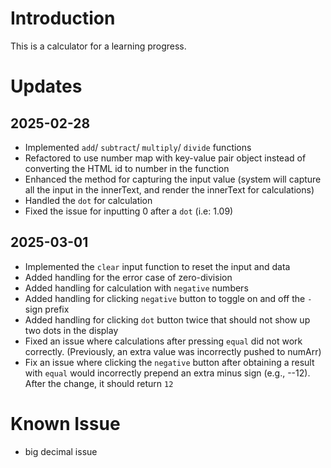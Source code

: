 # Introduction

This is a calculator for a learning progress.

# Updates

## 2025-02-28

- Implemented `add`/ `subtract`/ `multiply`/ `divide` functions
- Refactored to use number map with key-value pair object instead of converting the HTML id to number in the function
- Enhanced the method for capturing the input value (system will capture all the input in the innerText, and render the innerText for calculations)
- Handled the `dot` for calculation
- Fixed the issue for inputting 0 after a `dot` (i.e: 1.09)

## 2025-03-01

- Implemented the `clear` input function to reset the input and data
- Added handling for the error case of zero-division
- Added handling for calculation with `negative` numbers
- Added handling for clicking `negative` button to toggle on and off the `-` sign prefix
- Added handling for clicking `dot` button twice that should not show up two dots in the display
- Fixed an issue where calculations after pressing `equal` did not work correctly. (Previously, an extra value was incorrectly pushed to numArr)
- Fix an issue where clicking the `negative` button after obtaining a result with `equal` would incorrectly prepend an extra minus sign (e.g., --12). After the change, it should return `12`

# Known Issue

- big decimal issue
